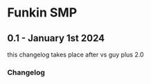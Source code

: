 # Funkin SMP
## 0.1 - January 1st 2024
this changelog takes place after vs guy plus 2.0
### Changelog